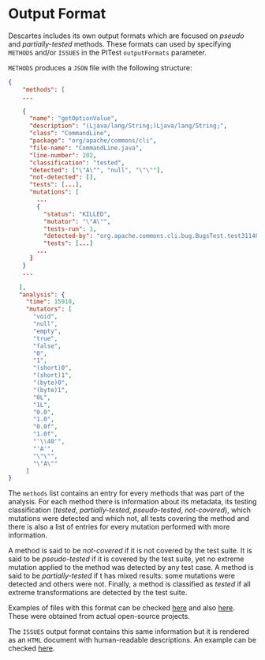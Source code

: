 # Output Format

Descartes includes its own output formats which are focused on *pseudo*
and *partially-tested* methods.
These formats can used by specifying `METHODS` and/or `ISSUES` in the
PITest `outputFormats` parameter.

`METHODS` produces a `JSON` file with the following structure:

```json
{
    "methods": [
    ...

    {
      "name": "getOptionValue",
      "description": "(Ljava/lang/String;)Ljava/lang/String;",
      "class": "CommandLine",
      "package": "org/apache/commons/cli",
      "file-name": "CommandLine.java",
      "line-number": 202,
      "classification": "tested",
      "detected": ["\"A\"", "null", "\"\""],
      "not-detected": [],
      "tests": [...],
      "mutations": [
        ...
        {
          "status": "KILLED",
          "mutator": "\"A\"",
          "tests-run": 1,
          "detected-by": "org.apache.commons.cli.bug.BugsTest.test31148(org.apache.commons.cli.bug.BugsTest)",
          "tests": [...]
        ...
      ]
    }
    ...

   ],
   "analysis": {
     "time": 15918,
     "mutators": [
       "void",
       "null",
       "empty",
       "true",
       "false",
       "0",
       "1",
       "(short)0",
       "(short)1",
       "(byte)0",
       "(byte)1",
       "0L",
       "1L",
       "0.0",
       "1.0",
       "0.0f",
       "1.0f",
       "'\\40'",
       "'A'",
       "\"\"",
       "\"A\""
     ]
}
```

The `methods` list contains an entry for every methods that was part of the analysis. For each method there is information about its metadata, its testing classification (*tested*, *partially-tested*, *pseudo-tested*, *not-covered*), which mutations were detected and which not, all tests covering the method and there is also a list of entries for every mutation performed with more information.

A method is said to be *not-covered* if it is not covered by the test suite. It is said to be *pseudo-tested* if it is covered by the test suite, yet no extreme mutation applied to the method was detected by any test case. A method is said to be *partially-tested* if t has mixed results: some mutations were detected and others were not. Finally, a method is classified as *tested* if all extreme transformations are detected by the test suite.

Examples of files with this format can be checked [here](examples/commons-cli/methods.json) and also [here](examples/jsoup.json). These were obtained from actual open-source projects.

The `ISSUES` output format contains this same information but it is rendered as an `HTML` document with human-readable descriptions. An example can be checked [here](examples/commons-cli/issues/).
